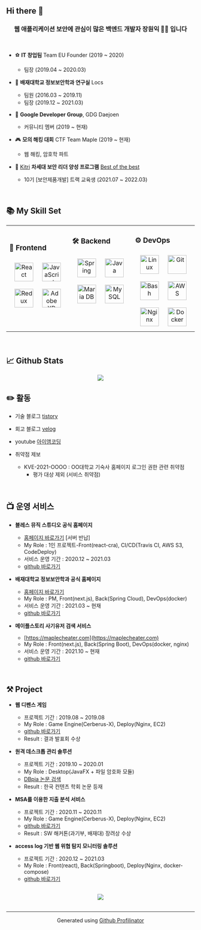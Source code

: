 ## Hi there 👋
  

### <div align="center">웹 애플리케이션 보안에 관심이 많은 백엔드 개발자 장원익 👨‍💻 입니다</div>  
  
<br/>  
  
- ⚽️ **IT 창업팀** Team EU Founder (2019 ~ 2020)
  - 팀장 (2019.04 ~ 2020.03)

- 🌱 **배재대학교 정보보안학과 연구실** Locs

  -  팀원 (2016.03 ~ 2019.11)
  -  팀장 (2019.12 ~ 2021.03)


- 🔭 **Google Developer Group**, GDG Daejoen
  - 커뮤니티 멤버 (2019 ~ 현재)


- 🎮 **모의 해킹 대회** CTF Team Maple (2019 ~ 현재)
  - 웹 해킹, 암호학 파트

- 🚀 [Kitri](https://www.kitri.re.kr/kitri/main/main.web?) **차세대 보안 리더 양성 프로그램** [Best of the best](https://www.kitribob.kr)
  -  10기 [보안제품개발] 트랙 교육생  (2021.07 ~ 2022.03)
    

<br/>  


## 📚 My Skill Set  
<table><tr><td valign="top" width="33%">

<br/>  

### 🎨 Frontend  
<div align="center">  
<img style="margin: 10px" src="https://profilinator.rishav.dev/skills-assets/react-original-wordmark.svg" alt="React" height="50" />  
<img style="margin: 10px" src="https://profilinator.rishav.dev/skills-assets/javascript-original.svg" alt="JavaScript" height="50" />  
<img style="margin: 10px" src="https://profilinator.rishav.dev/skills-assets/redux-original.svg" alt="Redux" height="50" />  
<img style="margin: 10px" src="https://profilinator.rishav.dev/skills-assets/adobexd.png" alt="Adobe XD" height="50" />  
</div>

</td><td valign="top" width="33%">



### 🛠 Backend  
<div align="center">  
<img style="margin: 10px" src="https://profilinator.rishav.dev/skills-assets/springio-icon.svg" alt="Spring" height="50" />  
<img style="margin: 10px" src="https://profilinator.rishav.dev/skills-assets/java-original-wordmark.svg" alt="Java" height="50" />  
<img style="margin: 10px" src="https://profilinator.rishav.dev/skills-assets/mariadb.png" alt="Maria DB" height="50" />  
<img style="margin: 10px" src="https://profilinator.rishav.dev/skills-assets/mysql-original-wordmark.svg" alt="MySQL" height="50" />  
</div>

</td><td valign="top" width="33%">



### ⚙️ DevOps  
<div align="center">  
<img style="margin: 10px" src="https://profilinator.rishav.dev/skills-assets/linux-original.svg" alt="Linux" height="50" />  
<img style="margin: 10px" src="https://profilinator.rishav.dev/skills-assets/git-scm-icon.svg" alt="Git" height="50" />  
<img style="margin: 10px" src="https://profilinator.rishav.dev/skills-assets/gnu_bash-icon.svg" alt="Bash" height="50" />  
<img style="margin: 10px" src="https://profilinator.rishav.dev/skills-assets/amazonwebservices-original-wordmark.svg" alt="AWS" height="50" />  
<img style="margin: 10px" src="https://profilinator.rishav.dev/skills-assets/nginx-original.svg" alt="Nginx" height="50" />  
<img style="margin: 10px" src="https://profilinator.rishav.dev/skills-assets/docker-original-wordmark.svg" alt="Docker" height="50" />  
</div>

</td></tr></table>  
<br />

## 📈 Github Stats  
<div align="center"><img src="https://github-readme-stats.vercel.app/api?username=dhslrl321&show_icons=true&count_private=true&hide_border=true" align="center" /></div>  

## ✏️ 활동

- 기술 블로그 [tistory](https://wonit.tistory.com)


- 회고 블로그 [velog](https://velog.io/@programador)


- youtube [아이앰코딩](https://www.youtube.com/channel/UC-y9guKVBIwWDZ1HpwcWu6A)


- 취약점 제보
  - KVE-2021-OOOO : OO대학교 기숙사 홈페이지 로그인 권한 관련 취약점
    - 평가 대상 제외 (서비스 취약점)
  
<br />

## 📺 운영 서비스

- **블레스 뮤직 스튜디오 공식 홈페이지**
  - [홈페이지 바로가기](http://blessmusic.cf) [서버 반납]
  - My Role : 1인 프로젝트-Front(react-cra), CI/CD(Travis CI, AWS S3, CodeDeploy)
  - 서비스 운영 기간 : 2020.12 ~ 2021.03
  - [github 바로가기](https://github.com/dhslrl321/Bless-Music-Studio)

- **배재대학교 정보보안학과 공식 홈페이지**
  - [홈페이지 바로가기](http://cyber.pcu.ac.kr)
  - My Role : PM, Front(next.js), Back(Spring Cloud), DevOps(docker)
  - 서비스 운영 기간 : 2021.03 ~ 현재
  - [github 바로가기](https://github.com/dhslrl321/PCUSS-Official-Site)

- **메이플스토리 사기유저 검색 서비스**
  - [https://maplecheater.com](https://maplecheater.com)
  - My Role : Front(next.js), Back(Spring Boot), DevOps(docker, nginx)
  - 서비스 운영 기간 : 2021.10 ~ 현재
  - [github 바로가기](https://github.com/dhslrl321/Maple-Cheater)

<br />

## ⚒ Project 

- **웹 디펜스 게임**
  - 프로젝트 기간 : 2019.08 ~ 2019.08
  - My Role : Game Engine(Cerberus-X), Deploy(Nginx, EC2)
  - [github 바로가기](https://github.com/dhslrl321/Egg-Shooting)
  - Result : 결과 발표회 수상

- **원격 데스크톱 관리 솔루션**
  - 프로젝트 기간 : 2019.10 ~ 2020.01
  - My Role : Desktop(JavaFX + 파일 암호화 모듈)
  - [DBpia 논문 검색](https://www.dbpia.co.kr/journal/articleDetail?nodeId=NODE09286801)
  - Result : 한국 컨텐츠 학회 논문 등재

- **MSA를 이용한 지출 분석 서비스**
  - 프로젝트 기간 : 2020.11 ~ 2020.11
  - My Role : Game Engine(Cerberus-X), Deploy(Nginx, EC2)
  - [github 바로가기](https://github.com/dhslrl321/Finx-App)
  - Result : SW 해커톤(과기부, 배재대) 장려상 수상

- **access log 기반 웹 위협 탐지 모니터링 솔루션**
  - 프로젝트 기간 : 2020.12 ~ 2021.03
  - My Role : Front(react), Back(Springboot), Deploy(Nginx, docker-compose)
  - [github 바로가기](https://github.com/dhslrl321/L7-monitor)

<br />

<div align="center">
<img src="https://komarev.com/ghpvc/?username=dhslrl321&&style=flat-square" align="center" />
</div>

<br />

----
<div align="center">Generated using <a href="https://profilinator.rishav.dev/" target="_blank">Github Profilinator</a></div>
